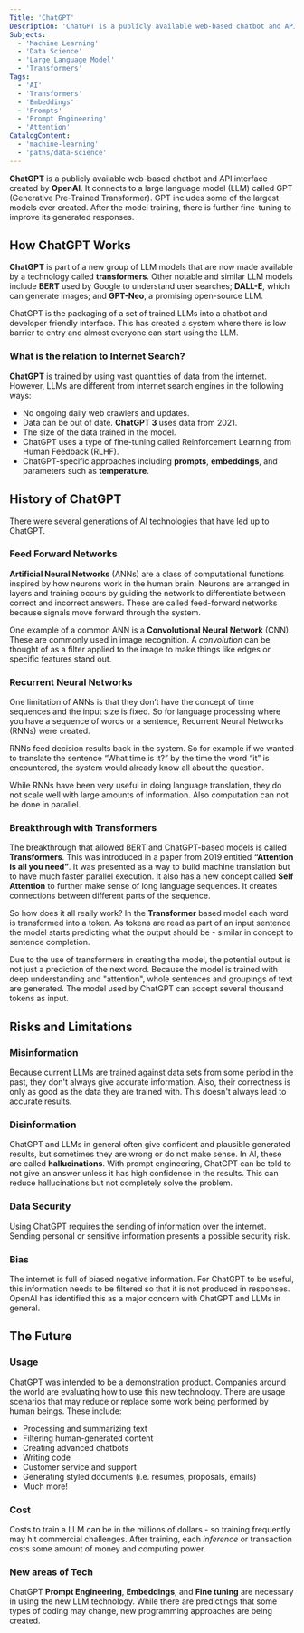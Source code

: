 ```yaml
---
Title: 'ChatGPT'
Description: 'ChatGPT is a publicly available web-based chatbot and API interface created by OpenAI. It connects to a large language model (LLM) called GPT (Generative Pre-Trained Transformer). GPT includes some of the largest models ever created. After the model training, there is further fine-tuning to improve its generated responses.'
Subjects:
  - 'Machine Learning'
  - 'Data Science'
  - 'Large Language Model'
  - 'Transformers'
Tags:
  - 'AI'
  - 'Transformers'
  - 'Embeddings'
  - 'Prompts'
  - 'Prompt Engineering'
  - 'Attention'
CatalogContent:
  - 'machine-learning'
  - 'paths/data-science'
---
```


**ChatGPT** is a publicly available web-based chatbot and API interface created by **OpenAI**. It connects to a large language model (LLM) called GPT (Generative Pre-Trained Transformer). GPT includes some of the largest models ever created. After the model training, there is further fine-tuning to improve its generated responses.

## How ChatGPT Works

**ChatGPT** is part of a new group of LLM models that are now made available by a technology called **transformers**. Other notable and similar LLM models include **BERT** used by Google to understand user searches; **DALL-E**, which can generate images; and **GPT-Neo**, a promising open-source LLM.

ChatGPT is the packaging of a set of trained LLMs into a chatbot and developer friendly interface. This has created a system where there is low barrier to entry and almost everyone can start using the LLM.

### What is the relation to Internet Search?

**ChatGPT** is trained by using vast quantities of data from the internet. However, LLMs are different from internet search engines in the following ways:

- No ongoing daily web crawlers and updates.
- Data can be out of date. **ChatGPT 3** uses data from 2021.
- The size of the data trained in the model.
- ChatGPT uses a type of fine-tuning called Reinforcement Learning from Human Feedback (RLHF).
- ChatGPT-specific approaches including **prompts**, **embeddings**, and parameters such as **temperature**.

## History of ChatGPT

There were several generations of AI technologies that have led up to ChatGPT.

### Feed Forward Networks

**Artificial Neural Networks** (ANNs) are a class of computational functions inspired by how neurons work in the human brain. Neurons are arranged in layers and training occurs by guiding the network to differentiate between correct and incorrect answers. These are called feed-forward networks because signals move forward through the system.

One example of a common ANN is a **Convolutional Neural Network** (CNN). These are commonly used in image recognition. A _convolution_ can be thought of as a filter applied to the image to make things like edges or specific features stand out.

### Recurrent Neural Networks

One limitation of ANNs is that they don’t have the concept of time sequences and the input size is fixed. So for language processing where you have a sequence of words or a sentence, Recurrent Neural Networks (RNNs) were created.

RNNs feed decision results back in the system. So for example if we wanted to translate the sentence “What time is it?” by the time the word “it” is encountered, the system would already know all about the question.

While RNNs have been very useful in doing language translation, they do not scale well with large amounts of information. Also computation can not be done in parallel.

### Breakthrough with Transformers

The breakthrough that allowed BERT and ChatGPT-based models is called **Transformers**. This was introduced in a paper from 2019 entitled **“Attention is all you need”**. It was presented as a way to build machine translation but to have much faster parallel execution. It also has a new concept called **Self Attention** to further make sense of long language sequences. It creates connections between different parts of the sequence.

So how does it all really work? In the **Transformer** based model each word is transformed into a token. As tokens are read as part of an input sentence the model starts predicting what the output should be - similar in concept to sentence completion.

Due to the use of transformers in creating the model, the potential output is not just a prediction of the next word. Because the model is trained with deep understanding and "attention", whole sentences and groupings of text are generated. The model used by ChatGPT can accept several thousand tokens as input.

## Risks and Limitations

### Misinformation

Because current LLMs are trained against data sets from some period in the past, they don't always give accurate information. Also, their correctness is only as good as the data they are trained with. This doesn't always lead to accurate results.

### Disinformation

ChatGPT and LLMs in general often give confident and plausible generated results, but sometimes they are wrong or do not make sense. In AI, these are called **hallucinations**. With prompt engineering, ChatGPT can be told to not give an answer unless it has high confidence in the results. This can reduce hallucinations but not completely solve the problem.

### Data Security

Using ChatGPT requires the sending of information over the internet. Sending personal or sensitive information presents a possible security risk.

### Bias

The internet is full of biased negative information. For ChatGPT to be useful, this information needs to be filtered so that it is not produced in responses. OpenAI has identified this as a major concern with ChatGPT and LLMs in general.

## The Future

### Usage

ChatGPT was intended to be a demonstration product. Companies around the world are evaluating how to use this new technology. There are usage scenarios that may reduce or replace some work being performed by human beings. These include:

- Processing and summarizing text
- Filtering human-generated content
- Creating advanced chatbots
- Writing code
- Customer service and support
- Generating styled documents (i.e. resumes, proposals, emails)
- Much more!

### Cost

Costs to train a LLM can be in the millions of dollars - so training frequently may hit commercial challenges. After training, each _inference_ or transaction costs some amount of money and computing power.

### New areas of Tech

ChatGPT **Prompt Engineering**, **Embeddings**, and **Fine tuning** are necessary in using the new LLM technology. While there are predictings that some types of coding may change, new programming approaches are being created.
